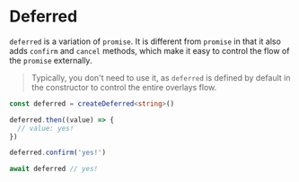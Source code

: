 # Deferred

`deferred` is a variation of `promise`. It is different from `promise` in that it also adds `confirm` and `cancel` methods, which make it easy to control the flow of the `promise` externally.

> Typically, you don't need to use it, as `deferred` is defined by default in the constructor to control the entire overlays flow.

```ts
const deferred = createDeferred<string>()

deferred.then((value) => {
  // value: yes!
})

deferred.confirm('yes!')

await deferred // yes!
```
